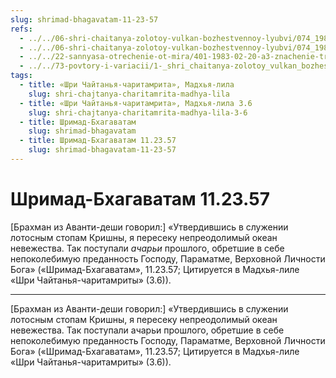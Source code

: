 ```yaml
---
slug: shrimad-bhagavatam-11-23-57
refs:
  - ../../06-shri-chaitanya-zolotoy-vulkan-bozhestvennoy-lyubvi/074_1983-01-15_sridharmj_sanyasa_mahaprabhu_part2.md
  - ../../06-shri-chaitanya-zolotoy-vulkan-bozhestvennoy-lyubvi/074_1983-01-15_sridharmj_sanyasa_mahaprabhu_part2.md
  - ../../22-sannyasa-otrechenie-ot-mira/401-1983-02-20-a3-znachenie-tridandy-dlya-gaudiya-vajshnava.md
  - ../../73-povtory-i-variacii/1-_shri_chaitanya-zolotoy_vulkan_bozhestvennoy_lubvi_variacii/1137-1982-01-12-c-sannyasa-lila-mahaprabhu-1982.md
tags:
  - title: «Шри Чайтанья-чаритамрита», Мадхья-лила
    slug: shri-chajtanya-charitamrita-madhya-lila
  - title: «Шри Чайтанья-чаритамрита», Мадхья-лила 3.6
    slug: shri-chajtanya-charitamrita-madhya-lila-3-6
  - title: Шримад-Бхагаватам
    slug: shrimad-bhagavatam
  - title: Шримад-Бхагаватам 11.23.57
    slug: shrimad-bhagavatam-11-23-57
---
```


# Шримад-Бхагаватам 11.23.57

[Брахман из Аванти-деши говорил:] «Утвердившись в служении лотосным стопам Кришны, я пересеку непреодолимый океан невежества. Так поступали *ачарьи* прошлого, обретшие в себе непоколебимую преданность Господу, Параматме, Верховной Личности Бога» («Шримад-Бхагаватам», 11.23.57; Цитируется в Мадхья-лиле «Шри Чайтанья-чаритамриты» (3.6)).

---

[Брахман из Аванти-деши говорил:] «Утвердившись в служении лотосным стопам Кришны, я пересеку непреодолимый океан невежества. Так поступали ачарьи прошлого, обретшие в себе непоколебимую преданность Господу, Параматме, Верховной Личности Бога» («Шримад-Бхагаватам», 11.23.57; Цитируется в Мадхья-лиле «Шри Чайтанья-чаритамриты» (3.6)).

